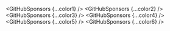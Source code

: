 <script lang="ts">
  import { GitHubSponsors } from 'svelte-shields'
  import type { GitHubSponsorsPropsType } from 'svelte-shields';
  
  const color1: GitHubSponsorsPropsType = {
    user: 'shinokada',
    color: 'orange'
  }

  const color2: GitHubSponsorsPropsType = {
    user: 'shinokada',
    color: 'FF7F00' // Hex (Orange)
  }

  const color3: GitHubSponsorsPropsType = {
    user: 'shinokada',
    color: 'rgb(255, 127, 0)' // RGB (Orange)
  }

  const color4: GitHubSponsorsPropsType = {
    user: 'shinokada',
    color: 'rgba(255, 127, 0, 1)' // RGBA (Orange, fully opaque)
  }

  const color5: GitHubSponsorsPropsType = {
    user: 'shinokada',
    color: 'hsl(40, 100%, 50%)' // HSL (Orange)
  }

  const color6: GitHubSponsorsPropsType = {
    user: 'shinokada',
    color: 'hsla(40, 100%, 50%, 1)' // HSLA (Orange, fully opaque)
  }
</script>

<GitHubSponsors {...color1} />
<GitHubSponsors {...color2} />
<GitHubSponsors {...color3} />
<GitHubSponsors {...color4} />
<GitHubSponsors {...color5} />
<GitHubSponsors {...color6} />